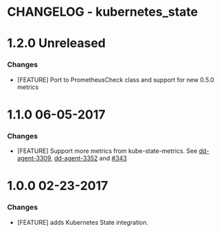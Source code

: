 # CHANGELOG - kubernetes_state

1.2.0 Unreleased
==================

### Changes

* [FEATURE] Port to PrometheusCheck class and support for new 0.5.0 metrics

1.1.0 06-05-2017
==================

### Changes

* [FEATURE] Support more metrics from kube-state-metrics. See [dd-agent-3309](https://github.com/DataDog/dd-agent/pull/3309), [dd-agent-3352](https://github.com/DataDog/dd-agent/pull/3352) and [#343][]

1.0.0 02-23-2017
==================

### Changes

* [FEATURE] adds Kubernetes State integration.

<!--- The following link definition list is generated by PimpMyChangelog --->
[#343]: https://github.com/DataDog/integrations-core/issues/343
